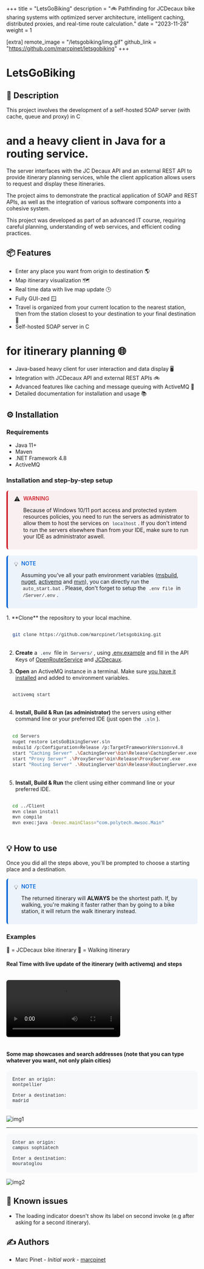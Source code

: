 +++
title = "LetsGoBiking"
description = "🚲 Pathfinding for JCDecaux bike sharing systems with optimized server architecture, intelligent caching, distributed proxies, and real-time route calculation."
date = "2023-11-28"
weight = 1

[extra]
remote_image = "/letsgobiking/img.gif"
github_link = "https://github.com/marcpinet/letsgobiking"
+++

<style>
/* GitHub Alert Styles */
.github-alert {
    border-radius: 6px;
    margin: 16px 0;
    padding: 12px 16px;
    border-left: 4px solid;
}

.github-alert-note {
    background-color: #ddf4ff;
    border-color: #0969da;
}

.github-alert-tip {
    background-color: #dcfce7;
    border-color: #1a7f37;
}

.github-alert-important {
    background-color: #f3e8ff;
    border-color: #8250df;
}

.github-alert-warning {
    background-color: #fff8dc;
    border-color: #d1242f;
}

.github-alert-caution {
    background-color: #ffebee;
    border-color: #d1242f;
}

/* Table Wrapper */
.table-wrapper {
    overflow-x: auto;
    margin: 16px 0;
}

.table-wrapper table {
    width: 100%;
    border-collapse: collapse;
}

.table-wrapper th,
.table-wrapper td {
    border: 1px solid #d1d5da;
    padding: 8px 12px;
    text-align: left;
}

.table-wrapper th {
    font-weight: 600;
}

/* Video Styles */
video {
    max-width: 100%;
    height: auto;
    border-radius: 6px;
    margin: 16px 0;
}

/* Code Block Styles */
pre {
    background-color: #f6f8fa;
    border-radius: 6px;
    padding: 16px;
    overflow-x: auto;
    margin: 16px 0;
}

code {
    background-color: #f6f8fa;
    padding: 2px 4px;
    border-radius: 3px;
    font-family: 'SFMono-Regular', 'Monaco', 'Inconsolata', 'Liberation Mono', 'Consolas', monospace;
    font-size: 85%;
    color: #24292f;
}

pre code {
    background-color: transparent;
    padding: 0;
}

/* Dark mode support for inline code */
@media (prefers-color-scheme: dark) {
    pre {
        background-color: #161b22;
        color: #f0f6fc;
    }
    
    code {
        background-color: #21262d;
        color: #f0f6fc;
    }
    
    pre code {
        background-color: transparent;
        color: inherit;
    }
}
</style>

# LetsGoBiking

## 📝 Description

This project involves the development of a self-hosted SOAP server (with cache, queue and proxy) in C

# and a heavy client in Java for a routing service.

The server interfaces with the JC Decaux API and an external REST API to provide itinerary planning services, while the client application allows users to request and display these itineraries.

The project aims to demonstrate the practical application of SOAP and REST APIs, as well as the integration of various software components into a cohesive system.

This project was developed as part of an advanced IT course, requiring careful planning, understanding of web services, and efficient coding practices.

## 📦 Features

- Enter any place you want from origin to destination 🌎
- Map itinerary visualization 🗺️
- Real time data with live map update 🕒
- Fully GUI-zed 🪟
- Travel is organized from your current location to the nearest station, then from the station closest to your destination to your final destination 📍
- Self-hosted SOAP server in C

# for itinerary planning 🌐
- Java-based heavy client for user interaction and data display 🖥️
- Integration with JCDecaux API and external REST APIs 🚲
- Advanced features like caching and message queuing with ActiveMQ 🚀
- Detailed documentation for installation and usage 📚

## ⚙️ Installation

### Requirements

- Java 11+
- Maven
- .NET Framework 4.8
- ActiveMQ

### Installation and step-by-step setup

<div class="github-alert github-alert-warning" style="border-left: 4px solid #d1242f; background-color: #d1242f10; padding: 12px 16px; margin: 16px 0; border-radius: 6px;">

<div style="display: flex; align-items: flex-start;">
        <span style="margin-right: 8px; font-size: 16px;">⚠️</span>

<div style="flex: 1;">
            <strong style="color: #d1242f; text-transform: uppercase; font-size: 14px; font-weight: 600;">WARNING</strong>

<div style="margin-top: 4px;"><p>Because of Windows 10/11 port access and protected system resources policies, you need to run the servers as administrator to allow them to host the services on <code>localhost</code>. If you don't intend to run the servers elsewhere than from your IDE, make sure to run your IDE as administrator aswell.</p></div>
        </div>
    </div>
</div>
<div class="github-alert github-alert-note" style="border-left: 4px solid #0969da; background-color: #0969da10; padding: 12px 16px; margin: 16px 0; border-radius: 6px;">

<div style="display: flex; align-items: flex-start;">
        <span style="margin-right: 8px; font-size: 16px;">💡</span>

<div style="flex: 1;">
            <strong style="color: #0969da; text-transform: uppercase; font-size: 14px; font-weight: 600;">NOTE</strong>

<div style="margin-top: 4px;"><p>Assuming you've all your path environment variables (<a href="https://visualstudio.microsoft.com/downloads/?cid=learn-onpage-download-cta#build-tools-for-visual-studio-2022">msbuild</a>, <a href="https://www.nuget.org/downloads">nuget</a>, <a href="https://activemq.apache.org/components/classic/download/">activemq</a> and <a href="https://maven.apache.org/download.cgi">mvn</a>), you can directly run the <code>auto_start.bat</code>. Please, don't forget to setup the <code>.env file</code> in <code>/Server/.env</code>.</p></div>
        </div>
    </div>
</div>
1. **Clone** the repository to your local machine.

```bash
git clone https://github.com/marcpinet/letsgobiking.git
```

2. **Create** a `.env` file in `Servers/`, using [.env.example](https://github.com/marcpinet/letsgobiking/tree/main/Servers/.env.example) and fill in the API Keys of [OpenRouteService](https://api.openrouteservice.org/) and [JCDecaux](https://developer.jcdecaux.com/#/home).

3. **Open** an ActiveMQ instance in a terminal. Make sure [you have it installed](https://activemq.apache.org/components/classic/download/) and added to environment variables.

```bash
activemq start
```

4. **Install, Build & Run (as administrator)** the servers using either command line or your preferred IDE (just open the `.sln`).

```bash
cd Servers
nuget restore LetsGoBikingServer.sln
msbuild /p:Configuration=Release /p:TargetFrameworkVersion=v4.8
start "Caching Server" .\CachingServer\bin\Release\CachingServer.exe
start "Proxy Server" .\ProxyServer\bin\Release\ProxyServer.exe
start "Routing Server" .\RoutingServer\bin\Release\RoutingServer.exe
```

5. **Install, Build & Run** the client using either command line or your preferred IDE.

```bash
cd ../Client
mvn clean install
mvn compile
mvn exec:java -Dexec.mainClass="com.polytech.mwsoc.Main"
```

## 💡 How to use

Once you did all the steps above, you'll be prompted to choose a starting place and a destination.

<div class="github-alert github-alert-note" style="border-left: 4px solid #0969da; background-color: #0969da10; padding: 12px 16px; margin: 16px 0; border-radius: 6px;">

<div style="display: flex; align-items: flex-start;">
        <span style="margin-right: 8px; font-size: 16px;">💡</span>

<div style="flex: 1;">
            <strong style="color: #0969da; text-transform: uppercase; font-size: 14px; font-weight: 600;">NOTE</strong>

<div style="margin-top: 4px;"><p>The returned itinerary will <strong>ALWAYS</strong> be the shortest path. If, by walking, you're making it faster rather than by going to a bike station, it will return the walk itinerary instead.</p></div>
        </div>
    </div>
</div>

### Examples

🔵 = JCDecaux bike itinerary
🔴 = Walking itinerary

#### Real Time with live update of the itinerary (with activemq) and steps

<video controls style="max-width: 100%; height: auto;">
    <source src="https://github.com/user-attachments/assets/499d0261-4c13-4cdc-85c1-d8c0d9c8f57c" type="video/mp4">
    Your browser does not support the video tag. <a href="https://github.com/user-attachments/assets/499d0261-4c13-4cdc-85c1-d8c0d9c8f57c">View video</a>
</video>

#### Some map showcases and search addresses (note that you can type whatever you want, not only plain cities)

```
Enter an origin:
montpellier

Enter a destination:
madrid
```

![img1](https://i.imgur.com/FwDwjor.png)

---

```
Enter an origin:
campus sophiatech

Enter a destination:
mouratoglou
```

![img2](https://i.imgur.com/8GWbeXh.png)

## 🐛 Known issues

- The loading indicator doesn't show its label on second invoke (e.g after asking for a second itinerary).

## ✍️ Authors

- Marc Pinet - *Initial work* - [marcpinet](https://github.com/marcpinet)